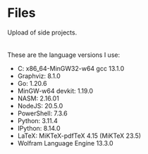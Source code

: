 # Files
Upload of side projects.
<br>
<br>
<br>
These are the language versions I use:

- C: x86_64-MinGW32-w64 gcc 13.1.0
- Graphviz: 8.1.0
- Go: 1.20.6
- MinGW-w64 devkit: 1.19.0
- NASM: 2.16.01
- NodeJS: 20.5.0
- PowerShell: 7.3.6
- Python: 3.11.4
- IPython: 8.14.0
- LaTeX: MiKTeX-pdfTeX 4.15 (MiKTeX 23.5)
- Wolfram Language Engine 13.3.0
